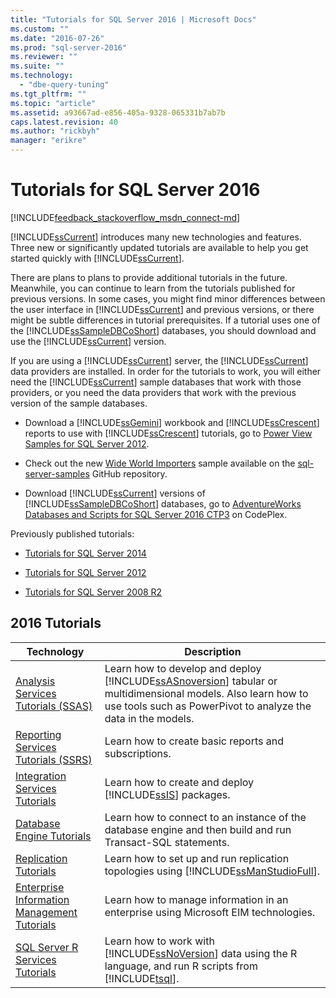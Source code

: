```yaml
---
title: "Tutorials for SQL Server 2016 | Microsoft Docs"
ms.custom: ""
ms.date: "2016-07-26"
ms.prod: "sql-server-2016"
ms.reviewer: ""
ms.suite: ""
ms.technology: 
  - "dbe-query-tuning"
ms.tgt_pltfrm: ""
ms.topic: "article"
ms.assetid: a93667ad-e856-405a-9328-065331b7ab7b
caps.latest.revision: 40
ms.author: "rickbyh"
manager: "erikre"
---
```

# Tutorials for SQL Server 2016
[!INCLUDE[feedback_stackoverflow_msdn_connect-md](../sql-server/includes/feedback-stackoverflow-msdn-connect-md.md)]

[!INCLUDE[ssCurrent](../a9notintoc/includes/sscurrent-md.md)] introduces many new technologies and features. Three new or significantly updated tutorials are available to help you get started quickly with [!INCLUDE[ssCurrent](../a9notintoc/includes/sscurrent-md.md)].  
  
There are plans to plans to provide additional tutorials in the future. Meanwhile, you can continue to learn from the tutorials published for previous versions. In some cases, you might find minor differences between the user interface in [!INCLUDE[ssCurrent](../a9notintoc/includes/sscurrent-md.md)] and previous versions, or there might be subtle differences in tutorial prerequisites. If a tutorial uses one of the [!INCLUDE[ssSampleDBCoShort](../a9notintoc/includes/sssampledbcoshort-md.md)] databases, you should download and use the [!INCLUDE[ssCurrent](../a9notintoc/includes/sscurrent-md.md)] version.  
  
If you are using a [!INCLUDE[ssCurrent](../a9notintoc/includes/sscurrent-md.md)] server, the [!INCLUDE[ssCurrent](../a9notintoc/includes/sscurrent-md.md)] data providers are installed. In order for the tutorials to work, you will either need the [!INCLUDE[ssCurrent](../a9notintoc/includes/sscurrent-md.md)] sample databases that work with those providers, or you need the  data providers that work with the previous version of the sample databases.  
  

  
-   Download a [!INCLUDE[ssGemini](../a9notintoc/includes/ssgemini-md.md)] workbook and [!INCLUDE[ssCrescent](../a9notintoc/includes/sscrescent-md.md)] reports to use with [!INCLUDE[ssCrescent](../a9notintoc/includes/sscrescent-md.md)] tutorials, go to [Power View Samples for SQL Server 2012](http://go.microsoft.com/fwlink/?LinkId=220734).  
- Check out the new [Wide World Importers](https://msdn.microsoft.com/library/mt734199(SQL.1).aspx) sample available on the [sql-server-samples](https://github.com/Microsoft/sql-server-samples) GitHub repository. 
    
-   Download [!INCLUDE[ssCurrent](../a9notintoc/includes/sscurrent-md.md)] versions of [!INCLUDE[ssSampleDBCoShort](../a9notintoc/includes/sssampledbcoshort-md.md)] databases, go to [AdventureWorks Databases and Scripts for SQL Server 2016 CTP3](https://www.microsoft.com/download/details.aspx?id=49502) on CodePlex.  
 
 Previously published tutorials:  
  
 - [Tutorials for SQL Server 2014](https://msdn.microsoft.com/library/hh231699(v=sql.120).aspx)  
  
 - [Tutorials for SQL Server 2012](https://msdn.microsoft.com/library/hh231699(v=sql.110).aspx)  
  
 - [Tutorials for SQL Server 2008 R2](http://msdn.microsoft.com/library/ms167593.aspx)  
  
## 2016 Tutorials  
  
  
|Technology|Description|  
|--------------|---------------|  
|[Analysis Services Tutorials &#40;SSAS&#41;](../analysis-services/tutorials/analysis-services-tutorials-ssas.md)|Learn how to develop and deploy [!INCLUDE[ssASnoversion](../a9notintoc/includes/ssasnoversion-md.md)] tabular or multidimensional models. Also learn how to use tools such as PowerPivot to analyze the data in the models.|  
|[Reporting Services Tutorials &#40;SSRS&#41;](../reporting-services/tutorials/reporting-services-tutorials-ssrs.md)|Learn how to create basic reports and subscriptions.|  
|[Integration Services Tutorials](../integration-services/tutorials/integration-services-tutorials.md)|Learn how to create and deploy [!INCLUDE[ssIS](../a9retired/includes/ssis-md.md)] packages.|  
|[Database Engine Tutorials](../relational-databases/tutorials/database-engine-tutorials.md)|Learn how to connect to an instance of the database engine and then build and run Transact-SQL statements.|  
|[Replication Tutorials](../relational-databases/replication/tutorials/replication-tutorials.md)|Learn how to set up and run replication topologies using [!INCLUDE[ssManStudioFull](../a9notintoc/includes/ssmanstudiofull-md.md)].|  
|[Enterprise Information Management Tutorials](../a9notintoc/enterprise-information-management-tutorials.md)|Learn how to manage information in an enterprise using Microsoft EIM technologies.|  
|[SQL Server R Services Tutorials](../advanced-analytics/r-services/tutorials/sql-server-r-services-tutorials.md)|Learn how to work with [!INCLUDE[ssNoVersion](../a9notintoc/includes/ssnoversion-md.md)] data using the R language, and run R scripts from [!INCLUDE[tsql](../a9notintoc/includes/tsql-md.md)].|  
  
  
